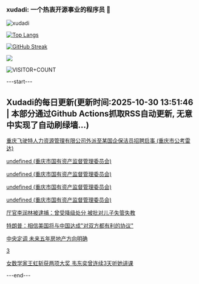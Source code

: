 ### xudadi: 一个热衷开源事业的程序员 👋

![xudadi](https://github-readme-stats-git-masterorgs-github-readme-stats-team.vercel.app/api?username=xudadi)

[![Top Langs](https://github-readme-stats.vercel.app/api/top-langs/?username=xudadi)](https://github.com/anuraghazra/github-readme-stats)

[![GitHub Streak](https://streak-stats.demolab.com?user=xudadi&locale=zh_Hans)](https://git.io/streak-stats)

![](https://raw.githubusercontent.com/xudadi/xudadi/main/assets/github-contribution-grid-snake.svg)

![VISITOR+COUNT](https://komarev.com/ghpvc/?username=xudadi&label=VISITOR+COUNT)


---start---

## Xudadi的每日更新(更新时间:2025-10-30 13:51:46 | 本部分通过Github Actions抓取RSS自动更新, 无意中实现了自动刷绿墙...)

[重庆飞驶特人力资源管理有限公司外派至某国企保洁员招聘启事 (重庆市公考雷达)](https://www.gongkaoleida.com/article/2667666)

[undefined (重庆市国有资产监督管理委员会)](https://dadilab.github.io/feeds/all.xml)

[undefined (重庆市国有资产监督管理委员会)](https://dadilab.github.io/feeds/all.xml)

[undefined (重庆市国有资产监督管理委员会)](https://dadilab.github.io/feeds/all.xml)

[undefined (重庆市国有资产监督管理委员会)](https://dadilab.github.io/feeds/all.xml)

[厅官李润林被逮捕：曾受降级处分 被批对儿子失管失教](https://m.163.com/news/article/KD2TO7CV051482MP.html)

[特朗普：相信美国将与中国达成"对双方都有利的协议"](https://m.163.com/news/article/KD3PTRTQ0514R9OJ.html)

[中央定调 未来五年房地产方向明确](https://m.163.com/news/article/KD2M6KNS053469LG.html)

[3](https://m.163.com/touch/news/sub/domestic)

[女数学家王虹斩获两项大奖 韦东奕曾连续3天听她讲课](https://m.163.com/news/article/KD2IJT4Q0514R9OJ.html)

---end---
